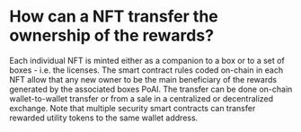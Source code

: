 # How can a NFT transfer the ownership of the rewards?

Each individual NFT is minted either as a companion to a box or to a set of boxes - i.e. the licenses. The smart contract rules coded on-chain in each NFT allow that any new owner to be the main beneficiary of the rewards generated by the associated boxes PoAI. The transfer can be done on-chain wallet-to-wallet transfer or from a sale in a centralized or decentralized exchange. Note that multiple security smart contracts can transfer rewarded utility tokens to the same wallet address.
